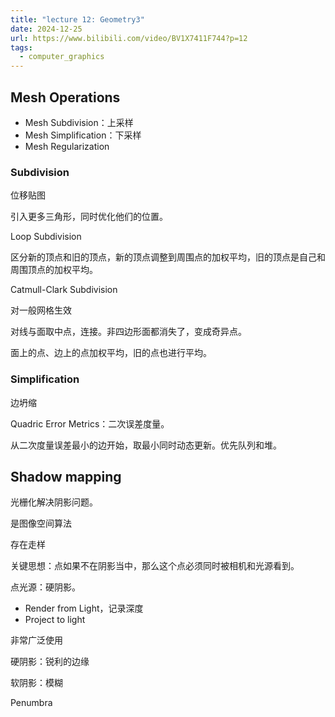 ```yaml
---
title: "lecture 12: Geometry3"
date: 2024-12-25
url: https://www.bilibili.com/video/BV1X7411F744?p=12
tags:
  - computer_graphics
---
```


## Mesh Operations

- Mesh Subdivision：上采样
- Mesh Simplification：下采样
- Mesh Regularization

### Subdivision

位移贴图

引入更多三角形，同时优化他们的位置。

Loop Subdivision

区分新的顶点和旧的顶点，新的顶点调整到周围点的加权平均，旧的顶点是自己和周围顶点的加权平均。

Catmull-Clark Subdivision

对一般网格生效

对线与面取中点，连接。非四边形面都消失了，变成奇异点。

面上的点、边上的点加权平均，旧的点也进行平均。

### Simplification

边坍缩

Quadric Error Metrics：二次误差度量。

从二次度量误差最小的边开始，取最小同时动态更新。优先队列和堆。

## Shadow mapping

光栅化解决阴影问题。

是图像空间算法

存在走样

关键思想：点如果不在阴影当中，那么这个点必须同时被相机和光源看到。

点光源：硬阴影。

- Render from Light，记录深度
- Project to light

非常广泛使用

硬阴影：锐利的边缘

软阴影：模糊

Penumbra
